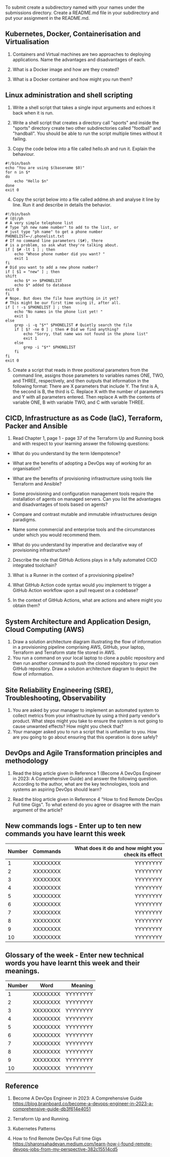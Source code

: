 To submit create a subdirectory named with your names under the submissions directory. Create a README.md file in your subdirectory and put your assignment  in the README.md.

## Kubernetes, Docker, Containerisation and Virtualisation

1. Containers and Virtual machines are two approaches to deploying applications. Name the advantages and disadvantages of each.

2. What is a Docker image and how are they created?

3. What is a Docker container and how might you run them?

## Linux administration and shell scripting

1. Write a shell script that takes a single input arguments and echoes it back when it is run.

2. Write a shell script that creates a directory call "sports" and inside the "sports" directory create two other subdirectories called "football" and "handball". You should be able to run the script multiple times without it failing.

3. Copy the code below into a file called hello.sh and run it. Explain the behaviour.
```
#!/bin/bash
echo "You are using $(basename $0)"
for n in $*
do
    echo "Hello $n"
done
exit 0
```
4. Copy the script below into a file called addme.sh and analyse it line by line. Run it and describe in details the behavior.

```
#!/bin/bash
# (@)/ph
# A very simple telephone list
# Type "ph new name number" to add to the list, or
# just type "ph name" to get a phone number
PHONELIST=~/.phonelist.txt
# If no command line parameters ($#), there
# is a problem, so ask what they're talking about.
if [ $# -lt 1 ] ; then
    echo "Whose phone number did you want? "
    exit 1
fi
# Did you want to add a new phone number?
if [ $1 = "new" ] ; then
shift
    echo $* >> $PHONELIST
    echo $* added to database
exit 0
fi
# Nope. But does the file have anything in it yet?
# This might be our first time using it, after all.
if [ ! -s $PHONELIST ] ; then
    echo "No names in the phone list yet! "
    exit 1
else
    grep -i -q "$*" $PHONELIST # Quietly search the file
    if [ $? -ne 0 ] ; then # Did we find anything?
        echo "Sorry, that name was not found in the phone list"
        exit 1
    else
        grep -i "$*" $PHONELIST
    fi
fi
exit 0
```
5. Create a script that reads in three positional parameters from the command line,
assigns those parameters to variables names ONE, TWO, and THREE, respectively,
and then outputs that information in the following format:
There are X parameters that include Y. The first is A, the second is B, the third is C.
Replace X with the number of parameters and Y with all parameters entered.
Then replace A with the contents of variable ONE, B with variable TWO, and C
with variable THREE.

## CICD, Infrastructure as as Code (IaC), Terraform, Packer and Ansible

1. Read Chapter 1, page 1 - page 37 of the Terraform Up and Running book and with respect to your learning answer the following questions:

* What do you understand by the term Idempotence?

* What are the benefits of adopting a DevOps way of working for an organisation?

* What are the benefits of provisioning infrastructure using tools like Terraform and Ansible?

* Some provisioning and configuration management tools require the installation of agents on managed servers. Can you list the advantages and disadvantages of tools based on agents?

* Compare and contrast mutable and immutable infrastructures design paradigms.

* Name some commercial and enterprise tools and the circumstances under which you would recommend them.

* What do you understand by imperative and declarative way of provisioning infrastructure?

2. Describe the role that GitHub Actions plays in a fully automated CICD integrated toolchain?

3. What is a Runner in the context of a provisioning pipeline?

4. What GitHub Action code syntax would you implement to trigger a GitHub Action workflow upon a pull request on a codebase?

5. In the context of GitHub Actions, what are actions and where might you obtain them?


## System Architecture and Application Design, Cloud Computing (AWS)

1. Draw a solution architecture diagram illustrating the flow of information in a provisioning pipeline comprising AWS, GitHub, your laptop, Terraform and Terraform state file stored in AWS.
2. You run a command on your local laptop to clone a public repository and then run another command to push the cloned repository to your own GitHub repository. Draw a solution architecture diagram to depict the flow of information.


## Site Reliability Engineering (SRE), Troubleshooting, Observability

1. You are asked by your manager to implement an automated system to collect metrics from your infrastructure by using a third party vendor's product. What steps might you take to ensure the system is not going to cause unwanted effects?  How might you check that?
2. Your manager asked you to run a script that is unfamiliar to you. How are you going to go about ensuring that this operation is done safely?


## DevOps and Agile Transformation principles and methodology

1. Read the blog article given in Reference 1 (Become A DevOps Engineer in 2023: A Comprehensive Guide) and answer the following question. According to the author, what are the key technologies, tools and systems an aspiring DevOps should learn?

2. Read the blog article given in Reference 4 "How to find Remote DevOps Full time Gigs". To what extend do you agree or disagree with the main argument of the article?

## New commands logs - Enter up to ten new commands you have learnt this week

| Number      | Commands | What does it do and how might you check its effect     |
| :---        |    :----:   |          ---: |
| 1  | XXXXXXXX       | YYYYYYYY   |
| 2  | XXXXXXXX       | YYYYYYYY   |
| 3  | XXXXXXXX       | YYYYYYYY   |
| 4  | XXXXXXXX       | YYYYYYYY   |
| 5  | XXXXXXXX       | YYYYYYYY   |
| 6  | XXXXXXXX       | YYYYYYYY   |
| 7  | XXXXXXXX       | YYYYYYYY   |
| 8  | XXXXXXXX       | YYYYYYYY   |
| 9  | XXXXXXXX       | YYYYYYYY   |
| 10 | XXXXXXXX       | YYYYYYYY   |

## Glossary of the week - Enter new technical words you have learnt this week and their meanings.

| Number   | Word | Meaning     |
| :---     | :----:   |  ---: |
| 1  | XXXXXXXX       | YYYYYYYY   |
| 2  | XXXXXXXX       | YYYYYYYY   |
| 3  | XXXXXXXX       | YYYYYYYY   |
| 4  | XXXXXXXX       | YYYYYYYY   |
| 5  | XXXXXXXX       | YYYYYYYY   |
| 6  | XXXXXXXX       | YYYYYYYY   |
| 7  | XXXXXXXX       | YYYYYYYY   |
| 8  | XXXXXXXX       | YYYYYYYY   |
| 9  | XXXXXXXX       | YYYYYYYY   |
| 10 | XXXXXXXX       | YYYYYYYY   |


## Reference

1. Become A DevOps Engineer in 2023: A Comprehensive Guide
https://blog.brainboard.co/become-a-devops-engineer-in-2023-a-comprehensive-guide-db3f614e4051

2. Terraform Up and Running.

3. Kubernetes Patterns

4. How to find Remote DevOps Full time Gigs https://sharonsahadevan.medium.com/learn-how-i-found-remote-devops-jobs-from-my-perspective-382c15514cd5

